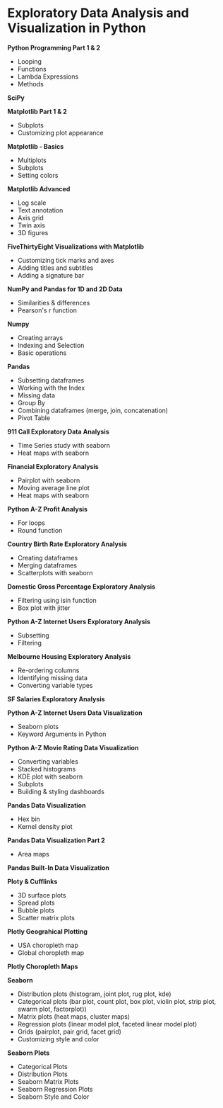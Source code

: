 # Exploratory Data Analysis and Visualization in Python

**Python Programming Part 1 & 2**  
- Looping
- Functions  
- Lambda Expressions
- Methods

**SciPy**

**Matplotlib Part 1 & 2**   
- Subplots  
- Customizing plot appearance

**Matplotlib - Basics**  
- Multiplots
- Subplots
- Setting colors

**Matplotlib Advanced**
- Log scale
- Text annotation
- Axis grid
- Twin axis
- 3D figures

**FiveThirtyEight Visualizations with Matplotlib**
- Customizing tick marks and axes
- Adding titles and subtitles
- Adding a signature bar

**NumPy and Pandas for 1D and 2D Data** 
- Similarities & differences  
- Pearson's r function

**Numpy**   
- Creating arrays    
- Indexing and Selection    
- Basic operations  

**Pandas**  
- Subsetting dataframes
- Working with the Index
- Missing data
- Group By
- Combining dataframes (merge, join, concatenation)
- Pivot Table

**911 Call Exploratory Data Analysis**   
- Time Series study with seaborn   
- Heat maps with seaborn 

**Financial Exploratory Analysis**    
- Pairplot with seaborn 
- Moving average line plot
- Heat maps with seaborn

**Python A-Z Profit Analysis**  
- For loops  
- Round function  

**Country Birth Rate Exploratory Analysis**  
- Creating dataframes  
- Merging dataframes
- Scatterplots with seaborn

**Domestic Gross Percentage Exploratory Analysis**  
- Filtering using isin function  
- Box plot with jitter

**Python A-Z Internet Users Exploratory Analysis**
- Subsetting  
- Filtering

**Melbourne Housing Exploratory Analysis**  
- Re-ordering columns
- Identifying missing data  
- Converting variable types

**SF Salaries Exploratory Analysis**


**Python A-Z Internet Users Data Visualization**
- Seaborn plots  
- Keyword Arguments in Python

**Python A-Z Movie Rating Data Visualization**
- Converting variables
- Stacked histograms
- KDE plot with seaborn
- Subplots
- Building & styling dashboards

**Pandas Data Visualization**
- Hex bin  
- Kernel density plot 

**Pandas Data Visualization Part 2**
- Area maps

**Pandas Built-In Data Visualization**  

**Ploty & Cufflinks** 
- 3D surface plots  
- Spread plots  
- Bubble plots
- Scatter matrix plots  

**Plotly Geograhical Plotting**
- USA choropleth map 
- Global choropleth map 

**Plotly Choropleth Maps**

**Seaborn**
- Distribution plots (histogram, joint plot, rug plot, kde)
- Categorical plots (bar plot, count plot, box plot, violin plot, strip plot, swarm plot, factorplot))
- Matrix plots (heat maps, cluster maps)
- Regression plots (linear model plot, faceted linear model plot)
- Grids (pairplot, pair grid, facet grid)
- Customizing style and color 

**Seaborn Plots**
- Categorical Plots
- Distribution Plots
- Seaborn Matrix Plots
- Seaborn Regression Plots
- Seaborn Style and Color


